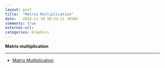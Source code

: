 ```yaml
---
layout: post
title:  "Matrix Multiplication"
date:   2016-11-10 10:23:11 +0100
comments: true
external-url:
categories: Graphics
---
```


**Matrix multiplication**

---



* [Matrix Multiplication](https://github.com/NelsonBilber/cg.matrixmultiplication) <br/>
	